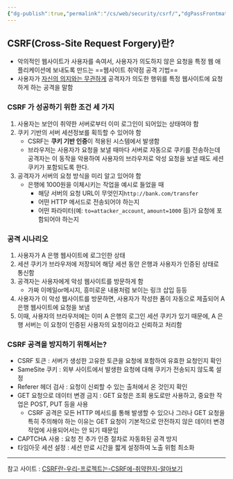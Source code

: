 ```yaml
---
{"dg-publish":true,"permalink":"/cs/web/security/csrf/","dgPassFrontmatter":true,"noteIcon":""}
---
```


## CSRF(Cross-Site Request Forgery)란?

- 악의적인 웹사이트가 사용자를 속여서, 사용자가 의도하지 않은 요청을 특정 웹 애플리케이션에 보내도록 만드는 ==웹사이트 취약점 공격 기법==
- 사용자가 <u>자신의 의지와는 무관하게</u> 공격자가 의도한 행위를 특정 웹사이트에 요청하게 하는 공격을 말함


### CSRF 가 성공하기 위한 조건 세 가지
1. 사용자는 보안이 취약한 서버로부터 이미 로그인이 되어있는 상태여야 함
2. 쿠키 기반의 서버 세션정보를 획득할 수 있어야 함
	- CSRF는 **쿠키 기반 인증**이 적용된 시스템에서 발생함
	- 브라우저는 사용자가 요청을 보낼 때마다 서버로 자동으로 쿠키를 전송하는데 공격자는 이 동작을 악용하여 사용자의 브라우저로 악성 요청을 보낼 때도 세션 쿠키가 포함되도록 한다.
3. 공격자가 서버의 요청 방식을 미리 알고 있어야 함
	- 은행에 1000원을 이체시키는 작업을 예시로 들었을 때
		- 해당 서버의 요청 URL이 무엇인지`http://bank.com/transfer`
		- 어떤 HTTP 메서드로 전송되어야 하는지
		- 어떤 파라미터(예: `to=attacker_account`, `amount=1000` 등)가 요청에 포함되어야 하는지


### 공격 시나리오
1. 사용자가 A 은행 웹사이트에 로그인한 상태
2. 세션 쿠키가 브라우저에 저장되어 해당 세션 동안 은행과 사용자가 인증된 상태로 통신함
3. 공격자는 사용자에게 악성 웹사이트를 방문하게 함
	- 가짜 이메일or메시지, 흥미로운 내용처럼 보이는 링크 삽입 등등
4. 사용자가 이 악성 웹사이트를 방문하면, 사용자가 작성한 폼이 자동으로 제출되어 A 은행 웹사이트에 요청을 보냄
5. 이때, 사용자의 브라우저에는 이미 A 은행의 로그인 세션 쿠키가 있기 때문에, A 은행 서버는 이 요청이 인증된 사용자의 요청이라고 신뢰하고 처리함


### CSRF 공격을  방지하기 위해서는?

- CSRF 토큰 : 서버가 생성한 고유한 토큰을 요청에 포함하여 유효한 요청인지 확인
- SameSite 쿠키 : 외부 사이트에서 발생한 요청에 대해 쿠키가 전송되지 않도록 설정
- Referer 헤더 검사 : 요청이 신뢰할 수 있는 출처에서 온 것인지 확인
- GET 요청으로 데이터 변경 금지 : GET 요청은 조회 용도로만 사용하고, 중요한 작업은 POST, PUT 등을 사용
	- CSRF 공격은 모든 HTTP 메서드를 통해 발생할 수 있으나  그러나 GET 요청을 특히 주의해야 하는 이유는 GET 요청이 기본적으로 안전하지 않은 데이터 변경 작업에 사용되어서는 안 되기 때문임
- CAPTCHA 사용 : 요청 전 추가 인증 절차로 자동화된 공격 방지
- 타임아웃 세션 설정 : 세션 만료 시간을 짧게 설정하여 노출 위험 최소화




---
참고 사이트 : [CSRF란-우리-프로젝트는-CSRF에-취약한지-알아보기](https://velog.io/@smallcherry/CSRF%EB%9E%80-%EC%9A%B0%EB%A6%AC-%ED%94%84%EB%A1%9C%EC%A0%9D%ED%8A%B8%EB%8A%94-CSRF%EC%97%90-%EC%B7%A8%EC%95%BD%ED%95%9C%EC%A7%80-%EC%95%8C%EC%95%84%EB%B3%B4%EA%B8%B0)

